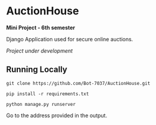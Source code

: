 # AuctionHouse
**Mini Project - 6th semester**

Django Application used for secure online auctions.

_Project under development_

## Running Locally

`git clone https://github.com/Bot-7037/AuctionHouse.git`

`pip install -r requirements.txt`

`python manage.py runserver`

Go to the address provided in the output.
